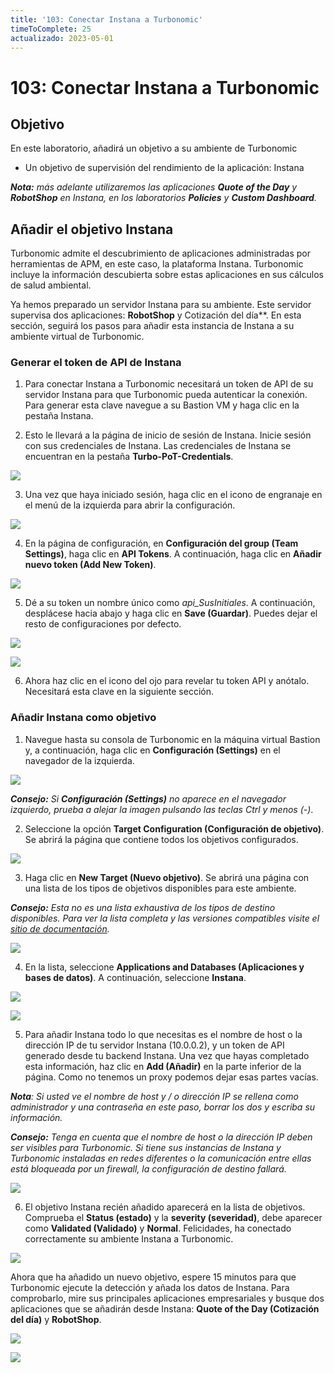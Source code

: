 ```yaml
---
title: '103: Conectar Instana a Turbonomic'
timeToComplete: 25
actualizado: 2023-05-01
---
```


# 103: Conectar Instana a Turbonomic

## Objetivo

En este laboratorio, añadirá un objetivo a su ambiente de Turbonomic

- Un objetivo de supervisión del rendimiento de la aplicación: Instana

_**Nota:** más adelante utilizaremos las aplicaciones **Quote of the Day** y **RobotShop** en Instana, en los laboratorios **Policies** y **Custom Dashboard**._

## Añadir el objetivo Instana

Turbonomic admite el descubrimiento de aplicaciones administradas por herramientas de APM, en este caso, la plataforma Instana. Turbonomic incluye la información descubierta sobre estas aplicaciones en sus cálculos de salud ambiental.

Ya hemos preparado un servidor Instana para su ambiente. Este servidor supervisa dos aplicaciones: **RobotShop** y Cotización del día\*\*. En esta sección, seguirá los pasos para añadir esta instancia de Instana a su ambiente virtual de Turbonomic.

### Generar el token de API de Instana

1. Para conectar Instana a Turbonomic necesitará un token de API de su servidor Instana para que Turbonomic pueda autenticar la conexión. Para generar esta clave navegue a su Bastion VM y haga clic en la pestaña Instana.

2. Esto le llevará a la página de inicio de sesión de Instana. Inicie sesión con sus credenciales de Instana. Las credenciales de Instana se encuentran en la pestaña **Turbo-PoT-Credentials**.

![](./images/103/instanatab.png)

3. Una vez que haya iniciado sesión, haga clic en el icono de engranaje en el menú de la izquierda para abrir la configuración.

![](./images/103/instana2.png)

4. En la página de configuración, en **Configuración del group (Team Settings)**, haga clic en **API Tokens**. A continuación, haga clic en **Añadir nuevo token (Add New Token)**.

![](./images/103/instana3.png)

5. Dé a su token un nombre único como _api_SusInitiales_. A continuación, desplácese hacia abajo y haga clic en **Save (Guardar)**. Puedes dejar el resto de configuraciones por defecto.

![](./images/103/instana4.png)

![](./images/103/instana5.png)

6. Ahora haz clic en el icono del ojo para revelar tu token API y anótalo. Necesitará esta clave en la siguiente sección.

### Añadir Instana como objetivo

1. Navegue hasta su consola de Turbonomic en la máquina virtual Bastion y, a continuación, haga clic en **Configuración (Settings)** en el navegador de la izquierda.

![](./images/103/turbo-main.png)

_**Consejo:** Si **Configuración (Settings)** no aparece en el navegador izquierdo, prueba a alejar la imagen pulsando las teclas Ctrl y menos (-)_.

2. Seleccione la opción **Target Configuration (Configuración de objetivo)**. Se abrirá la página que contiene todos los objetivos configurados.

![](./images/103/target-settings.png)

3. Haga clic en **New Target (Nuevo objetivo)**. Se abrirá una página con una lista de los tipos de objetivos disponibles para este ambiente.

_**Consejo:** Esta no es una lista exhaustiva de los tipos de destino disponibles. Para ver la lista completa y las versiones compatibles visite el [sitio de documentación](https://www.ibm.com/docs/en/tarm/8.8.0?topic=overview-turbonomic-targets)._

![](./images/103/target-page.png)

4. En la lista, seleccione **Applications and Databases (Aplicaciones y bases de datos)**. A continuación, seleccione **Instana**.

![](./images/103/add-instana-1.png)

![](./images/103/add-instana-2.png)

5. Para añadir Instana todo lo que necesitas es el nombre de host o la dirección IP de tu servidor Instana (10.0.0.2), y un token de API generado desde tu backend Instana. Una vez que hayas completado esta información, haz clic en **Add (Añadir)** en la parte inferior de la página. Como no tenemos un proxy podemos dejar esas partes vacías.

_**Nota**: Si usted ve el nombre de host y / o dirección IP se rellena como administrador y una contraseña en este paso, borrar los dos y escriba su información._

_**Consejo:** Tenga en cuenta que el nombre de host o la dirección IP deben ser visibles para Turbonomic. Si tiene sus instancias de Instana y Turbonomic instaladas en redes diferentes o la comunicación entre ellas está bloqueada por un firewall, la configuración de destino fallará._

![](./images/103/add-instana-3.png)

6. El objetivo Instana recién añadido aparecerá en la lista de objetivos. Comprueba el **Status (estado)** y la **severity (severidad)**, debe aparecer como **Validated (Validado)** y **Normal**. Felicidades, ha conectado correctamente su ambiente Instana a Turbonomic.

![](./images/103/validated.png)

Ahora que ha añadido un nuevo objetivo, espere 15 minutos para que Turbonomic ejecute la detección y añada los datos de Instana. Para comprobarlo, mire sus principales aplicaciones empresariales y busque dos aplicaciones que se añadirán desde Instana: **Quote of the Day (Cotización del día)** y **RobotShop**.

![](./images/103/listapps.png)

![](./images/103/apps.png)
